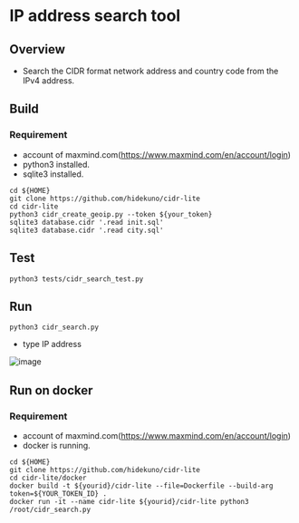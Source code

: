 IP address search tool
=================

## Overview
- Search the CIDR format network address and country code from the IPv4 address.

## Build
### Requirement
- account of maxmind.com(https://www.maxmind.com/en/account/login)
- python3 installed.
- sqlite3 installed.

```
cd ${HOME}
git clone https://github.com/hidekuno/cidr-lite
cd cidr-lite
python3 cidr_create_geoip.py --token ${your_token}
sqlite3 database.cidr '.read init.sql'
sqlite3 database.cidr '.read city.sql'
```

## Test
```
python3 tests/cidr_search_test.py
```

## Run
```
python3 cidr_search.py
```
- type IP address

![image](https://user-images.githubusercontent.com/22115777/200112280-da0396b6-d4ce-409e-af2d-d014faf19ab2.png)

## Run on docker
### Requirement
- account of maxmind.com(https://www.maxmind.com/en/account/login)
- docker is running.

```
cd ${HOME}
git clone https://github.com/hidekuno/cidr-lite
cd cidr-lite/docker
docker build -t ${yourid}/cidr-lite --file=Dockerfile --build-arg token=${YOUR_TOKEN_ID} .
docker run -it --name cidr-lite ${yourid}/cidr-lite python3 /root/cidr_search.py
```
